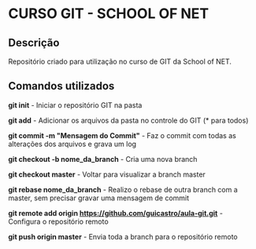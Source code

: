 # CURSO GIT - SCHOOL OF NET

## Descrição
Repositório criado para utilização no curso de GIT da School of NET.

## Comandos utilizados
**git init** - Iniciar o repositório GIT na pasta

**git add** - Adicionar os arquivos da pasta no controle do GIT (* para todos)

**git commit -m "Mensagem do Commit"** - Faz o commit com todas as alterações dos arquivos e grava um log

**git checkout -b nome_da_branch** - Cria uma nova branch

**git checkout master** - Voltar para visualizar a branch master

**git rebase nome_da_branch** - Realizo o rebase de outra branch com a master, sem precisar gravar uma mensagem de commit

**git remote add origin https://github.com/guicastro/aula-git.git** - Configura o repositório remoto

**git push origin master** - Envia toda a branch para o repositório remoto